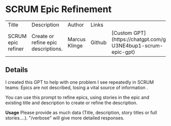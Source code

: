 # SCRUM Epic Refinement

<table>
  <tr>
    <td>Title</td>
    <td>Description</td>
    <td>Author</td>
    <td colspan = "2">Links</td>
  </tr>
  <tr>
    <td>SCRUM epic refiner</td>
    <td>Create or refine epic descriptions.</td>
    <td>Marcus Klinge</td>
    <td>Github</td>
    <td>[Custom GPT](https://chatgpt.com/g/g-U3NE4bup1-scrum-epic-gpt)</td>
  </tr>
</table>


## Details

I created this GPT to help with one problem I see repeatedly in SCRUM teams:
Epics are not described, losing a vital source of information .

You can use this prompt to refine epics, using stories in the epic and existing title and description to create or refine the description.

**Usage**
Please provide as much data (Title, description, story titles or full stories....).  "/verbose" will give more detailed responses.




